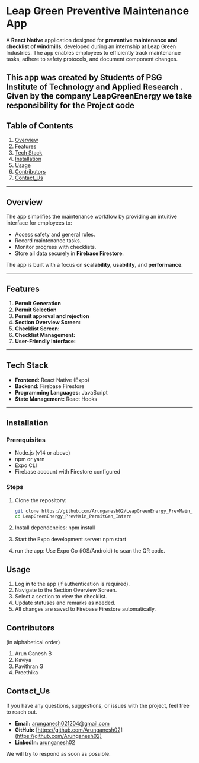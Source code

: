 # **Leap Green Preventive Maintenance App**

A **React Native** application designed for **preventive maintenance and checklist of windmills**, developed during an internship at Leap Green Industries. The app enables employees to efficiently track maintenance tasks, adhere to safety protocols, and document component changes.

This app was created by Students of **PSG Institute of Technology and Applied Research** . Given by the company **LeapGreenEnergy** we take responsibility for the Project code
---

## **Table of Contents**
1. [Overview](#overview)
2. [Features](#features)
3. [Tech Stack](#tech-stack)
4. [Installation](#installation)
5. [Usage](#usage)
6. [Contributors](#contributors)
7. [Contact_Us](#contact_us)
---

## **Overview**
The app simplifies the maintenance workflow by providing an intuitive interface for employees to:
- Access safety and general rules.
- Record maintenance tasks.
- Monitor progress with checklists.
- Store all data securely in **Firebase Firestore**.

The app is built with a focus on **scalability**, **usability**, and **performance**.

---

## **Features**
1. **Permit Generation**
2. **Permit Selection**
3. **Permit approval and rejection**
4. **Section Overview Screen:**
5. **Checklist Screen:**
6. **Checklist Management:**
7. **User-Friendly Interface:**

---

## **Tech Stack**
- **Frontend:** React Native (Expo)
- **Backend:** Firebase Firestore
- **Programming Languages:** JavaScript
- **State Management:** React Hooks

---

## **Installation**

### **Prerequisites**
- Node.js (v14 or above)
- npm or yarn
- Expo CLI
- Firebase account with Firestore configured

### **Steps**
1. Clone the repository:
   ```bash
   git clone https://github.com/Arunganesh02/LeapGreenEnergy_PrevMain_PermitGen_Intern.git
   cd LeapGreenEnergy_PrevMain_PermitGen_Intern
2. Install dependencies:
npm install

3. Start the Expo development server:
npm start

4. run the app:
Use Expo Go (iOS/Android) to scan the QR code.

## Usage
1. Log in to the app (if authentication is required).
2. Navigate to the Section Overview Screen.
3. Select a section to view the checklist.
4. Update statuses and remarks as needed.
5. All changes are saved to Firebase Firestore automatically.

## Contributors

(in alphabetical order)

1. Arun Ganesh B
2. Kaviya
3. Pavithran G
4. Preethika

## Contact_Us

If you have any questions, suggestions, or issues with the project, feel free to reach out.

- **Email:** [arunganesh021204@gmail.com](mailto:arunganesh021204@gmail.com)
- **GitHub:** [https://github.com/Arunganesh02](https://github.com/Arunganesh02)
- **LinkedIn:** [arunganesh02](https://www.linkedin.com/in/arun-ganesh-809537243/)

We will try to respond as soon as possible.
